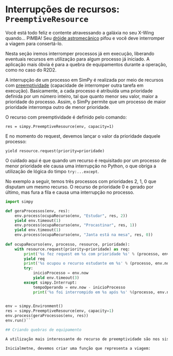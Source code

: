 # Interrupções de recursos: ```PreemptiveResource```

Você está todo feliz e contente atravessando a galáxia no seu X-Wing quando... PIMBA! Seu [dróide astromecânico](https://pt.wikipedia.org/wiki/R2-D2) pifou e você deve interromper a viagem para consertá-lo.

Nesta seção iremos interromper processos já em execução, liberando eventuais recursos em utilização para algum processo já iniciado. A aplicação mais óbvia é para a quebra de equipamentos durante a operação, como no caso do R2D2.

A interrupção de um processo em SimPy é realizada por meio de recursos com [preemptividade](https://pt.wikipedia.org/wiki/Preemptividade) (capacidade de interromper outra tarefa em execução). Basicamente, a cada processo é atribuída uma prioridade definida por um número inteiro, tal que quanto menor seu valor, maior a prioridade do processo. Assim, o SimPy permite que um processo de maior prioridade interrompa outro de menor prioridade.

O recurso com preemptividade é definido pelo comando:

```res = simpy.PreemptiveResource(env, capacity=1)```

E no momento do request, devemos lançar o valor da prioridade daquele processo:

```yield resource.request(priority=prioridade)```

O cuidado aqui é que quando um recurso é requisitado por um processo de menor prioridade ele causa uma interrupção no Python, o que obriga a utilização de lógica do timpo ```try:...except```.

No exemplo a seguir, temos três processos com prioridades 2, 1, 0 que disputam um mesmo recurso. O recurso de prioridade 0 e gerado por último, mas fura a fila e causa uma interrupção no processo.

```python
import simpy

def geraProcessos(env, res):
    env.process(ocupaRecurso(env, "Estudar", res, 2))
    yield env.timeout(1)
    env.process(ocupaRecurso(env, "Procastinar", res, 1))
    yield env.timeout(1)
    env.process(ocupaRecurso(env, "Janta está na mesa", res, 0))
    
def ocupaRecurso(env, processo, resource, prioridade):
    with resource.request(priority=prioridade) as req:
        print('%s fez request em %s com prioridade %s' % (processo, env.now, prioridade))
        yield req
        print('%s ocupou o recurso estudante em %s' % (processo, env.now))
        try:
            inicioProcesso = env.now
            yield env.timeout(3)
        except simpy.Interrupt:
            tempoOperando = env.now - inicioProcesso
            print('%s foi interrompido em %s após %s' %(processo, env.now, tempoOperando))

    
env = simpy.Environment()
res = simpy.PreemptiveResource(env, capacity=1)
env.process(geraProcessos(env, res))
env.run()```

## Criando quebras de equipamento

A utilização mais interessante do recurso de preemptividade são nos sistemas que envolvem quebras de equipamento para manutenção. Voltando ao exemplo do X-wing, considere que a cada 10 horas o R2D2, interrompe a viagem para uma manutenção de 1 hora e que a viagem toda levaria (sem as paralizações) 50 horas.

Inicialmetne, devemos criar uma função que representa a viagem:

